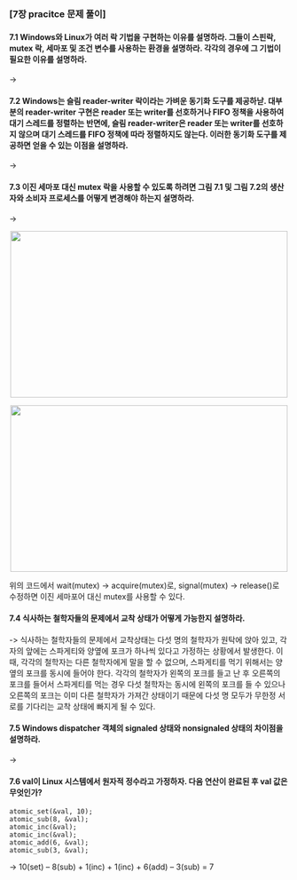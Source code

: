### [7장 pracitce 문제 풀이]

#### 7.1 Windows와 Linux가 여러 락 기법을 구현하는 이유를 설명하라. 그들이 스핀락, mutex 락, 세마포 및 조건 변수를 사용하는 환경을 설명하라. 각각의 경우에 그 기법이 필요한 이유를 설명하라.
->

#### 7.2 Windows는 슬림 reader-writer 락이라는 가벼운 동기화 도구를 제공하낟. 대부분의 reader-writer 구현은 reader 또는 writer를 선호하거나 FIFO 정책을 사용하여 대기 스레드를 정렬하는 반면에, 슬림 reader-writer은 reader 또는 writer를 선호하지 않으며 대기 스레드를 FIFO 정책에 따라 정렬하지도 않는다. 이러한 동기화 도구를 제공하면 얻을 수 있는 이점을 설명하라.
->

#### 7.3 이진 세마포 대신 mutex 락을 사용할 수 있도록 하려면 그림 7.1 및 그림 7.2의 생산자와 소비자 프로세스를 어떻게 변경해야 하는지 설명하라.
->
<p align="center"><img src="https://user-images.githubusercontent.com/45066381/192123727-300f88f2-2f11-40c9-94ca-8214c22b17bd.png" width="500" height="300"/></p>
<p align="center"><img src="https://user-images.githubusercontent.com/45066381/192123730-a1555e88-bc36-4322-bdde-f26c8a5199ca.png" width="500" height="300"/></p>

위의 코드에서 wait(mutex) -> acquire(mutex)로, signal(mutex) -> release()로 수정하면 이진 세마포어 대신 mutex를 사용할 수 있다. 

#### 7.4 식사하는 철학자들의 문제에서 교착 상태가 어떻게 가능한지 설명하라.
->
 식사하는 철학자들의 문제에서 교착상태는 다섯 명의 철학자가 원탁에 앉아 있고, 각자의 앞에는 스파게티와 양옆에 포크가 하나씩 있다고 가정하는 상황에서 발생한다. 이때, 각각의 철학자는 다른 철학자에게 말을 할 수 없으며, 스파게티를 먹기 위해서는 양옆의 포크를 동시에 들어야 한다. 
 각각의 철학자가 왼쪽의 포크를 들고 난 후 오른쪽의 포크를 들어서 스파게티를 먹는 경우 다섯 철학자는 동시에 왼쪽의 포크를 들 수 있으나 오른쪽의 포크는 이미 다른 철학자가 가져간 상태이기 때문에 다섯 명 모두가 무한정 서로를 기다리는 교착 상태에 빠지게 될 수 있다.

#### 7.5 Windows dispatcher 객체의 signaled 상태와 nonsignaled 상태의 차이점을 설명하라.
->

#### 7.6 val이 Linux 시스템에서 원자적 정수라고 가정하자. 다음 연산이 완료된 후 val 값은 무엇인가?
```
atomic_set(&val, 10);  
atomic_sub(8, &val);  
atomic_inc(&val);  
atomic_inc(&val);  
atomic_add(6, &val);  
atomic_sub(3, &val);  
```
->
10(set) – 8(sub) + 1(inc) + 1(inc) + 6(add) – 3(sub) = 7